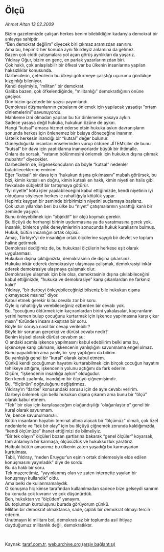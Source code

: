 # Ölçü

*Ahmet Altan 13.02.2009*

<div class="taraf_structure_2col_1zq">
<div class="margen_n">



 <p>Bizim gazetemizde çalışan herkes benim bilebildiğim kadarıyla demokrat bir anlayışa sahiptir. <br/>“Ben demokrat değilim” diyecek biri çıkmaz aramızdan sanırım. <br/>Ama bu, hepimiz her konuda aynı fikirdeyiz anlamına da gelmez. <br/>Bazen çok ciddi çatışmalara yol açan görüş ayrılıkları da yaşarız. <br/>Yıldıray Oğur, bizim en genç, en parlak yazarlarımızdan biri. <br/>Çok haklı, çok anlaşılabilir bir öfkesi var bu ülkenin insanlarına yapılan haksızlıklar konusunda. <br/>Darbecilerin, çetecilerin bu ülkeyi götürmeye çalıştığı uçurumu gördükçe kızgınlığı bileniyor. <br/>Kendi deyimiyle, “militan” bir demokrat. <br/>Galiba bazen, çok öfkelendiğinde, “militanlığı” demokratlığının önüne geçiyor. <br/>Dün bizim gazetede bir yazısı yayımlandı. <br/>Demokrasi düşmanlarının çabalarını önlemek için yapılacak yasadışı “ortam dinlemelerini” savunuyordu. <br/>Mahkeme izni olmadan yapılan bu tür dinlemeler yasaya aykırı. <br/>Sadece yasaya değil hukuka, hukukun özüne de aykırı. <br/>Hangi “kutsal” amaca hizmet ederse etsin hukuka aykırı davranışların sonunda herkes için önlenemez bir belaya döneceğine inanırım. <br/>Üstelik herkesin inandığı bir “kutsal” değer bulunur. <br/>Güneydoğu’da insanları enselerinden vurup öldüren JİTEM’ciler de bunu “kutsal” bir dava için yaptıklarına inanıyorlardır büyük bir ihtimalle. <br/>Onlara da sorsak, “vatanın bölünmesini önlemek için hukukun dışına çıkmak mubahtır” diyecekler. <br/>Darbecilerin de, Ergenekoncuların da böyle “kutsal” nedenler bulabileceklerine eminim. <br/>Eğer “kutsal” bir dava için “hukukun dışına çıkılmasını” mubah görürsek, bu bizi, kimin kutsalı en doğru, kimin kutsalı en haklı, kimin niyeti en halis gibi fevkalade sübjektif bir tartışmaya götürür. <br/>“İyi niyetle” kötü işler yapılabileceğini kabul ettiğimizde, kendi niyetinin iyi olduğunu söyleyen herkes iç rahatlığıyla kötülük yapar. <br/>Hepimiz kaygan bir zeminde birbirimizin niyetini suçlamaya başlarız. <br/>Çok uzun yıllardan beri bu ülke bu “niyet” çatışmalarının yarattığı kanlı bir zeminde yaşıyor. <br/>Bunu önleyebilmek için “objektif” bir ölçü koymak gerekir. <br/>Bu ölçüyü de herhangi birinin uydurmasına ya da yaratmasına gerek yok. <br/>İnsanlık, binlerce yıllık deneyimlerinin sonucunda hukuk kurallarını bulmuş. <br/>Hukuk, bütün insanlığın ortak ölçüsü. <br/>Amaç, Türkiye’yi de insanlığın ortak ölçülerine saygılı bir devlet ve toplum haline getirmek. <br/>Demokrasi dediğimiz de, bu hukuksal ölçülerin herkese eşit olarak uygulanması. <br/>Hukukun dışına çıktığınızda, demokrasinin de dışına çıkarsınız. <br/>Hukuku inkâr ederek demokrasiye ulaşmaya çalışmak, demokrasiyi inkâr ederek demokrasiye ulaşmaya çalışmak olur. <br/>Demokrasiye ulaşmak için bile olsa, demokrasinin dışına çıkılabileceğini kabul ettiğinizde, “hukuka ve demokrasiye” karşı çıkanlardan ne farkınız kalır? <br/>Yıldıray, “bir darbeyi önleyebileceğinizi bilseniz bile hukukun dışına çıkmayacak mısınız” diyor. <br/>Kabul etmek gerekir ki bu cevabı zor bir soru. <br/>Öyle iç rahatlığıyla verebileceğiniz ezberden bir cevabı yok. <br/>Bu, “çocuğunu öldürmek için kaçıranlardan birini yakalasalar, kaçıranların yerini hemen bulup çocuğunu kurtarmak için işkence yapılmasına karşı çıkar mısın” türünden insanı sıkıştıran bir soru. <br/>Böyle bir soruya nasıl bir cevap verilebilir? <br/>Böyle bir sorunun gerçekçi ve dürüst cevabı nedir? <br/>Benim kişisel olarak dürüst cevabım şu: <br/>O andaki acımla işkence yapılmasını kabul edebilirim belki ama bu, işkenceye karşı çıkmamı, işkencenin yanlışlığını savunmama engel olmaz. <br/>Bunu yapabilirim ama yanlış bir şey yaptığımı da bilirim. <br/>Bu yanlışlığı genel bir “kural” olarak kabul etmem. <br/>Çünkü kendi çocuğumun hayatını kurtarabilmek için birçok çocuğun hayatını tehlikeye attığımı, işkencenin yolunu açtığımı da fark ederim. <br/>Ölçüm, “işkencenin insanlığa aykırı” olduğudur. <br/>Ben kendi zaafımla, inandığım bir ölçüyü çiğnemişimdir. <br/>Bu, “ölçünün” doğruluğunu değiştirmez. <br/>Yıldıray’ın “darbe” konusundaki sorusu için de aynı cevabı veririm. <br/>Darbeyi önlemek için belki hukukun dışına çıkarım ama bunu bir “ölçü” olarak kabul etmem. <br/>“Tek” bir olay için karşılaşacağım olağandışılığı “olağanlaştırıp” genel bir kural olarak savunmam. <br/>Ve, bence savunulmamalı. <br/>Bütün insanların hayatını teminat altına alacak bir “ölçümüz” olmalı, çok özel nedenlerle ve “tek bir olay” için bu ölçüyü çiğnemek zorunda kaldığımızda, “kendi ölçümüze” ihanet ettiğimizi de bilmeliyiz. <br/>“Bir tek olayın” ölçüleri bozan şartlarına bakarak “genel ölçüler” koyarsak, tam anlamıyla bir karmaşa, ölçüsüzlük ve hukuksuzluk yaratırız. <br/>Halbuki bütün amacımız bu ülkenin zaten yaşadığı bu karmaşadan kurtulması. <br/>Tabii, Yıldıray, “neden Eruygur’un eşinin ortak dinlemesiyle elde edilen konuşmasını yayınladık” diye de sordu. <br/>Bu da haklı bir soru. <br/>Tek mazeretimiz, “yayınlanmış olan ve zaten internette yayılan bir konuşmayı kullandık” oldu. <br/>Ama belki de kullanmamalıydık. <br/>O konuşma hiç kimse tarafından kullanılmadan sadece bize gelseydi sanırım bu konuda çok kıvranır ve çok düşünürdük. <br/>Ben, hukuktan ve “ölçüden” yanayım. <br/>Bu toplumun kurtuluşunu burada görüyorum çünkü. <br/>Militan bir demokrat olmaktansa, sade, çıplak bir demokrat olmayı tercih ederim. <br/>Unutmayın ki militanı bol, demokratı az bir toplumda asıl ihtiyaç duyduğumuz militanlık değil, demokratlıktır.</p>

<br/>


<div id="taraf_not">
</div>

</div>


</div>

Kaynak: [taraf.com.tr](http://taraf.com.tr:80/makale/4005.htm), [web.archive.org (arşiv bağlantısı)](http://web.archive.org/web/20090217233902/http://taraf.com.tr:80/makale/4005.htm)
